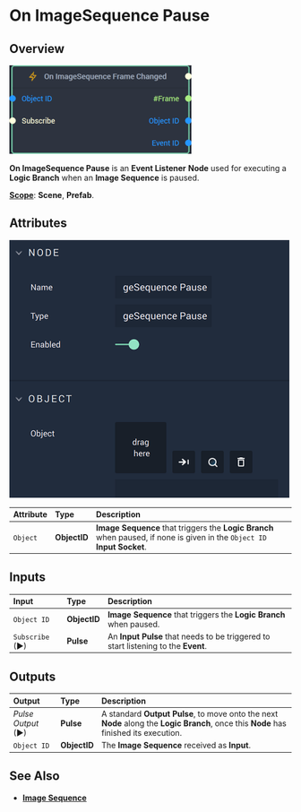 # On ImageSequence Pause

## Overview

![The On ImageSequence Pause Node.](../../../.gitbook/assets/onimagesequenceframechangednode20241.png)

**On ImageSequence Pause** is an **Event Listener** **Node** used for executing a **Logic Branch** when an **Image Sequence** is paused.

[**Scope**](../../overview.md#scopes): **Scene**, **Prefab**.

## Attributes

![The On ImageSequence Pause Node Attributes.](../../../.gitbook/assets/onimagesequencepauseattributes.png)

| Attribute | Type | Description |
| :--- | :--- | :--- |
| `Object` | **ObjectID** | **Image Sequence** that triggers the **Logic Branch** when paused, if none is given in the `Object ID` **Input Socket**. |

## Inputs

| Input | Type | Description |
| :--- | :--- | :--- |
| `Object ID` | **ObjectID** | **Image Sequence** that triggers the **Logic Branch** when paused. |
| `Subscribe` (►)|**Pulse** | An **Input Pulse** that needs to be triggered to start listening to the **Event**. |

## Outputs

| Output | Type | Description |
| :--- | :--- | :--- |
| _Pulse Output_ \(►\) | **Pulse** | A standard **Output Pulse**, to move onto the next **Node** along the **Logic Branch**, once this **Node** has finished its execution. |
| `Object ID` | **ObjectID** | The **Image Sequence** received as **Input**. | 

## See Also

* [**Image Sequence**](./)

